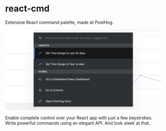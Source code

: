 # react-cmd

Extensive React command palette, made at PostHog.

![react-cmd in production at PostHog](example.png)

Enable complete control over your React app with just a few keystrokes. Write powerful commands using an elegant API. And look sleek at that.

